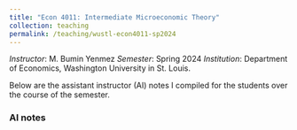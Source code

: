 ```yaml
---
title: "Econ 4011: Intermediate Microeconomic Theory"
collection: teaching
permalink: /teaching/wustl-econ4011-sp2024
---
```


_Instructor_: M. Bumin Yenmez 
_Semester_: Spring 2024
_Institution_: Department of Economics, Washington University in St. Louis.

Below are the assistant instructor (AI) notes I compiled for the students over the course of the semester.

### AI notes


